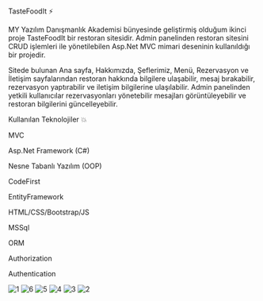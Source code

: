TasteFoodIt ⚡

MY Yazılım Danışmanlık Akademisi bünyesinde geliştirmiş olduğum ikinci proje TasteFoodIt bir restoran sitesidir. Admin panelinden restoran sitesini CRUD işlemleri ile yönetilebilen Asp.Net MVC mimari deseninin kullanıldığı bir projedir.

Sitede bulunan Ana sayfa, Hakkımızda, Şeflerimiz, Menü, Rezervasyon ve İletişim sayfalarından restoran hakkında bilgilere ulaşabilir, mesaj bırakabilir, rezervasyon yaptırabilir ve iletişim bilgilerine ulaşılabilir. Admin panelinden yetkili kullanıcılar rezervasyonları yönetebilir mesajları görüntüleyebilir ve restoran bilgilerini güncelleyebilir.




Kullanılan Teknolojiler 💥

MVC

Asp.Net Framework (C#)

Nesne Tabanlı Yazılım (OOP)

CodeFirst

EntityFramework

HTML/CSS/Bootstrap/JS

MSSql

ORM

Authorization

Authentication



![1](https://github.com/mahsunaydin/TasteFoodIt/assets/105869500/ca44cb2e-798d-4634-b63b-77941e1fd9d4)
![6](https://github.com/mahsunaydin/TasteFoodIt/assets/105869500/d7bc1a06-74d7-4c6b-8b24-357bf1a551f3)
![5](https://github.com/mahsunaydin/TasteFoodIt/assets/105869500/b3074cc4-5b47-4edc-b80f-362824c80026)
![4](https://github.com/mahsunaydin/TasteFoodIt/assets/105869500/f88cb0a4-4873-4bd3-a99a-ca1b7dad99b8)
![3](https://github.com/mahsunaydin/TasteFoodIt/assets/105869500/e96985a7-b164-4ee5-b0f2-3a280d085859)
![2](https://github.com/mahsunaydin/TasteFoodIt/assets/105869500/f6989f7b-c478-4464-9125-301ba8ab200c)



